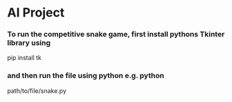 # AI Project
### To run the competitive snake game, first install pythons Tkinter library using 
pip install tk
### and then run the file using python e.g. python 
path/to/file/snake.py
